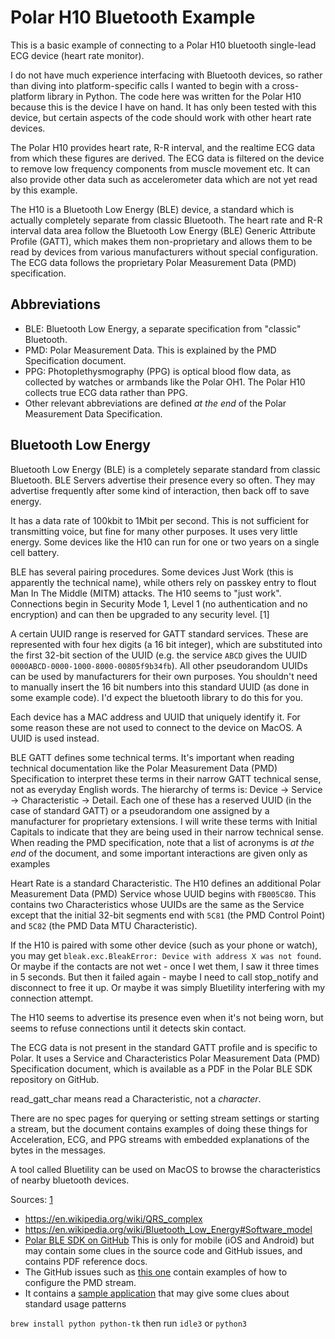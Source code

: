 # Polar H10 Bluetooth Example

This is a basic example of connecting to a Polar H10 bluetooth single-lead ECG device (heart rate monitor). 

I do not have much experience interfacing with Bluetooth devices, so rather than diving into platform-specific calls I wanted to begin with a cross-platform library in Python. The code here was written for the Polar H10 because this is the device I have on hand. It has only been tested with this device, but certain aspects of the code should work with other heart rate devices.

The Polar H10 provides heart rate, R-R interval, and the realtime ECG data from which these figures are derived. The ECG data is filtered on the device to remove low frequency components from muscle movement etc. It can also provide other data such as accelerometer data which are not yet read by this example.

The H10 is a Bluetooth Low Energy (BLE) device, a standard which is actually completely separate from classic Bluetooth. The heart rate and R-R interval data area follow the Bluetooth Low Energy (BLE) Generic Attribute Profile (GATT), which makes them non-proprietary and allows them to be read by devices from various manufacturers without special configuration. The ECG data follows the proprietary Polar Measurement Data (PMD) specification.

## Abbreviations
- BLE: Bluetooth Low Energy, a separate specification from "classic" Bluetooth.
- PMD: Polar Measurement Data. This is explained by the PMD Specification document.
- PPG: Photoplethysmography (PPG) is optical blood flow data, as collected by watches or armbands like the Polar OH1. The Polar H10 collects true ECG data rather than PPG.
- Other relevant abbreviations are defined _at the end_ of the Polar Measurement Data Specification.

## Bluetooth Low Energy
Bluetooth Low Energy (BLE) is a completely separate standard from classic Bluetooth. BLE Servers advertise their presence every so often. They may advertise frequently after some kind of interaction, then back off to save energy.

It has a data rate of 100kbit to 1Mbit per second. This is not sufficient for transmitting voice, but fine for many other purposes. It uses very little energy. Some devices like the H10 can run for one or two years on a single cell battery.

BLE has several pairing procedures. Some devices Just Work (this is apparently the technical name), while others rely on passkey entry to flout Man In The Middle (MITM) attacks. The H10 seems to "just work". Connections begin in Security Mode 1, Level 1 (no authentication and no encryption) and can then be upgraded to any security level. [1]

A certain UUID range is reserved for GATT standard services. These are represented with four hex digits (a 16 bit integer), which are substituted into the first 32-bit section of the UUID (e.g. the service `ABCD` gives the UUID `0000ABCD-0000-1000-8000-00805f9b34fb`). All other pseudorandom UUIDs can be used by manufacturers for their own purposes. You shouldn't need to manually insert the 16 bit numbers into this standard UUID (as done in some example code). I'd expect the bluetooth library to do this for you.

Each device has a MAC address and UUID that uniquely identify it. For some reason these are not used to connect to the device on MacOS. A UUID is used instead.

BLE GATT defines some technical terms. It's important when reading technical documentation like the Polar Measurement Data (PMD) Specification to interpret these terms in their narrow GATT technical sense, not as everyday English words. The hierarchy of terms is: Device -> Service -> Characteristic -> Detail. Each one of these has a reserved UUID (in the case of standard GATT) or a pseudorandom one assigned by a manufacturer for proprietary extensions. I will write these terms with Initial Capitals to indicate that they are being used in their narrow technical sense. When reading the PMD specification, note that a list of acronyms is *at the end* of the document, and some important interactions are given only as examples

Heart Rate is a standard Characteristic. The H10 defines an additional Polar Measurement Data (PMD) Service whose UUID begins with `FB005C80`. This contains two Characteristics whose UUIDs are the same as the Service except that the initial 32-bit segments end with `5C81` (the PMD Control Point) and `5C82` (the PMD Data MTU Characteristic).

If the H10 is paired with some other device (such as your phone or watch), you may get `bleak.exc.BleakError: Device with address X was not found`. Or maybe if the contacts are not wet - once I wet them, I saw it three times in 5 seconds. But then it failed again - maybe I need to call stop_notify and disconnect to free it up. Or maybe it was simply Bluetility interfering with my connection attempt.

The H10 seems to advertise its presence even when it's not being worn, but seems to refuse connections until it detects skin contact.

The ECG data is not present in the standard GATT profile and is specific to Polar. It uses a Service and Characteristics Polar Measurement Data (PMD) Specification document, which is available as a PDF in the Polar BLE SDK repository on GitHub.

read_gatt_char means read a Characteristic, not a *character*.

There are no spec pages for querying or setting stream settings or starting a stream, but the document contains examples of doing these things for Acceleration, ECG, and PPG streams with embedded explanations of the bytes in the messages.


A tool called Bluetility can be used on MacOS to browse the characteristics of nearby bluetooth devices.

Sources:
[1](https://medium.com/rtone-iot-security/deep-dive-into-bluetooth-le-security-d2301d640bfc) 
- https://en.wikipedia.org/wiki/QRS_complex
- https://en.wikipedia.org/wiki/Bluetooth_Low_Energy#Software_model 
- [Polar BLE SDK on GitHub](https://github.com/polarofficial/polar-ble-sdk) This is only for mobile (iOS and Android) but may contain some clues in the source code and GitHub issues, and contains PDF reference docs.
- The GitHub issues such as [this one](https://github.com/polarofficial/polar-ble-sdk/issues/213) contain examples of how to configure the PMD stream.
- It contains a [sample application](https://github.com/polarofficial/polar-ble-sdk/blob/master/examples/example-android/androidBleSdkTestApp/app/src/main/java/com/polar/androidblesdk/MainActivity.kt) that may give some clues about standard usage patterns


`brew install python python-tk`
then run `idle3` or `python3`